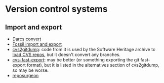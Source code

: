 # Version control systems

## Import and export

- [Darcs convert](https://darcs.net/Using/Convert)
- [Fossil import and export](https://fossil-scm.org/home/doc/trunk/www/inout.wiki)
- [cvs2gitdump](https://github.com/yasuoka/cvs2gitdump): code from it is used by
  the Software Heritage archive to [load CVS repos](https://forge.softwareheritage.org/source/swh-loader-cvs/browse/master/docs/),
  but it doesn't convert any branches.
- [cvs-fast-export](http://www.catb.org/~esr/cvs-fast-export/cvs-fast-export.html):
  may be better (or something exporting the git fast-export format), but it is
  listed in the alternatives section of cvs2gitdump, so may be worse.
- [reposurgeon](http://www.catb.org/~esr/reposurgeon/reposurgeon.html)
